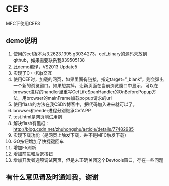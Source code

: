 # CEF3
MFC下使用CEF3

## demo说明

1.    使用的cef版本为3.2623.1395.g3034273，cef_binary的源码未放到github，如果需要联系我839505138
2.    此demo编译，VS2013 Update5
3.    实现了C++和js交互
4.    使用CEF时，加载的网页，如果里面有链接，指定target=”_blank”，则会弹出一个新的浏览窗口。如果想禁掉，让新页面在当前浏览窗口中显示，可以在browser进程的handler里重写CefLifeSpanHandler的OnBeforePopup方法，用browser的mainFrame加载popup请求的url
5.    使用flash的方法在我CSDN博客中，把代码加入进来就可以了。
6.    browser和render进程分别继承CefAPP
7.    test.html是网页测试用例 
8.    解决flash有黑框 : http://blog.csdn.net/zhuhongshu/article/details/77482985 
9.    实现下载功能（是网页上触发下载，并不是MFC触发下载）
10.   GO按钮增加了快捷键回车
11.   增加F5刷新
12.   增加前进和后退按钮
13.   增加开发者选项调试网页，但是未正确关闭这个Devtools窗口，存在一些问题

## 有什么意见请及时通知我，谢谢